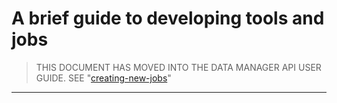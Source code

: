 # A brief guide to developing tools and jobs

>   THIS DOCUMENT HAS MOVED INTO THE DATA MANAGER API USER GUIDE.
    SEE "[creating-new-jobs]"

---

[creating-new-jobs]: https://informaticsmatters.gitlab.io/squonk2-data-manager/1-1/creating-new-jobs.html
